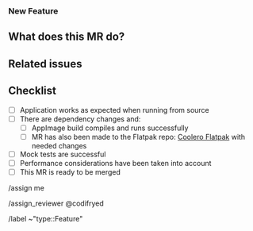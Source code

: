 <!-- 
Please select the correct template above and fill it out below. 
These HTML comments will not be rendered so there's no need to delete them. 
Do *not* close any issues yourself, we will close things once done/handled accordingly.
For checklists put an x inside the [ ] like this: [x] to mark the checkbox.
The actions at the end of this template will be done automatically once submitted.
-->

### New Feature

## What does this MR do?

<!-- Briefly describe what this MR is about -->

## Related issues

<!-- Link related issues below.  i.e. Resolves #1234 -->

## Checklist

<!-- Put an x inside the [ ] like this: [x] to mark the checkbox. -->

- [ ] Application works as expected when running from source
- [ ] There are dependency changes and:
    - [ ] AppImage build compiles and runs successfully
    - [ ] MR has also been made to the Flatpak repo: [Coolero Flatpak](https://github.com/flathub/org.coolero.Coolero)
      with needed changes
- [ ] Mock tests are successful
- [ ] Performance considerations have been taken into account
- [ ] This MR is ready to be merged

/assign me

/assign_reviewer @codifryed

/label ~"type::Feature"

